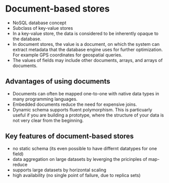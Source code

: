 # Document-based stores

- NoSQL database concept
- Subclass of key-value stores
- In a key-value store, the data is considered to be inherently opaque to the database.
- In document stores, the value is a document, on which the system can extract metadata that the database engine uses for further optimization. For example GPS coordinates for geospatial queries.
- The values of fields may include other documents, arrays, and arrays of documents.

## Advantages of using documents

- Documents can often be mapped one-to-one with native data types in many programming languages.
- Embedded documents reduce the need for expensive joins.
- Dynamic schema supports fluent polymorphism. This is particuarly useful if you are building a prototype, where the structure of your data is not very clear from the beginning.

## Key features of document-based stores

- no static schema (its even possible to have differnt datatypes for one field)
- data aggregation on large datasets by leverging the pricinples of map-reduce
- supports large datasets by horizontal scaling
- high availability (no single point of failure, due to replica sets)
